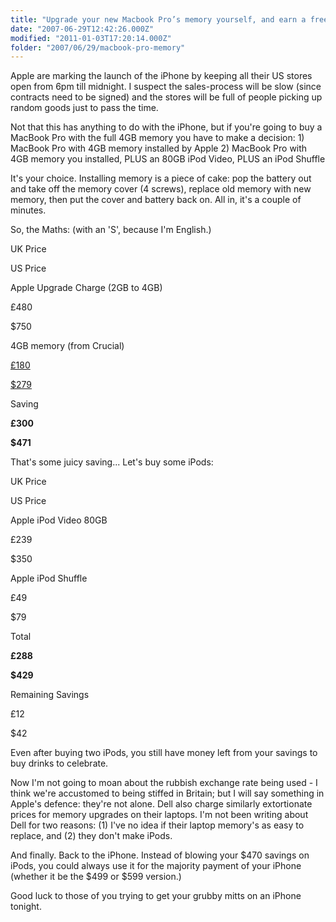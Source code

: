 ```yaml
---
title: "Upgrade your new Macbook Pro’s memory yourself, and earn a free iPod (or two)"
date: "2007-06-29T12:42:26.000Z"
modified: "2011-01-03T17:20:14.000Z"
folder: "2007/06/29/macbook-pro-memory"
---
```


Apple are marking the launch of the iPhone by keeping all their US stores open from 6pm till midnight. I suspect the sales-process will be slow (since contracts need to be signed) and the stores will be full of people picking up random goods just to pass the time.

Not that this has anything to do with the iPhone, but if you're going to buy a MacBook Pro with the full 4GB memory you have to make a decision: 1) MacBook Pro with 4GB memory installed by Apple 2) MacBook Pro with 4GB memory you installed, PLUS an 80GB iPod Video, PLUS an iPod Shuffle

It's your choice. Installing memory is a piece of cake: pop the battery out and take off the memory cover (4 screws), replace old memory with new memory, then put the cover and battery back on. All in, it's a couple of minutes.

So, the Maths: (with an 'S', because I'm English.)

UK Price

US Price

Apple Upgrade Charge (2GB to 4GB)

£480

\$750

4GB memory (from Crucial)

[£180](http://www.crucial.com/uk/store/listparts.aspx?model=MacBook+Pro+2%2E4GHz+Intel+Core+2+Duo+%2817%2Dinch%29)

[\$279](http://www.crucial.com/store/listparts.aspx?model=MacBook+Pro+2%2E4GHz+Intel+Core+2+Duo+%2817%2Dinch%29)

Saving

**£300**

**\$471**

That's some juicy saving... Let's buy some iPods:

UK Price

US Price

Apple iPod Video 80GB

£239

\$350

Apple iPod Shuffle

£49

\$79

Total

**£288**

**\$429**

Remaining Savings

£12

\$42

Even after buying two iPods, you still have money left from your savings to buy drinks to celebrate.

Now I'm not going to moan about the rubbish exchange rate being used - I think we're accustomed to being stiffed in Britain; but I will say something in Apple's defence: they're not alone. Dell also charge similarly extortionate prices for memory upgrades on their laptops. I'm not been writing about Dell for two reasons: (1) I've no idea if their laptop memory's as easy to replace, and (2) they don't make iPods.

And finally. Back to the iPhone. Instead of blowing your $470 savings on iPods, you could always use it for the majority payment of your iPhone (whether it be the $499 or \$599 version.)

Good luck to those of you trying to get your grubby mitts on an iPhone tonight.
